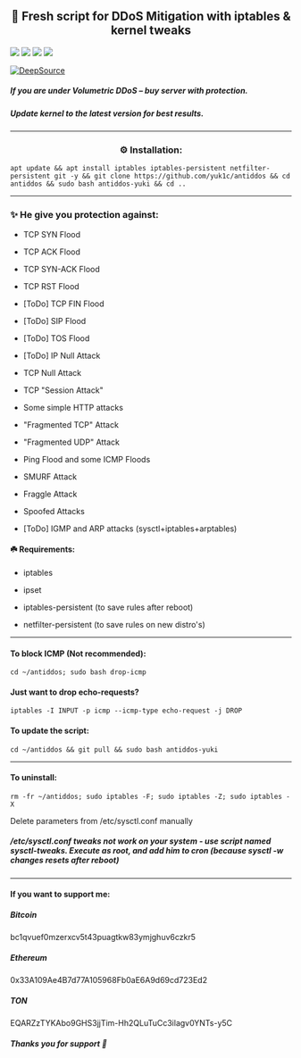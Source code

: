 <p align="center"> <h2 align="center">🍃 Fresh script for DDoS Mitigation with iptables & kernel tweaks</h2> </p> 


<a href="#"><img src="https://img.shields.io/github/forks/yuk1c/antiddos"/></a>
<a href="#"><img src="https://img.shields.io/github/license/yuk1c/antiddos"/></a>
<a href="#"><img src="https://img.shields.io/github/last-commit/yuk1c/antiddos"/></a>
<a href="#"><img src="https://img.shields.io/github/contributors/yuk1c/antiddos"/></a></p>
[![DeepSource](https://deepsource.io/gh/yuk1c/antiddos.svg/?label=active+issues&show_trend=true&token=tVgsBqvfV3KBAOkyv3rCEYiV)](https://deepsource.io/gh/yuk1c/antiddos/?ref=repository-badge)

##### If you are under Volumetric DDoS – buy server with protection.
##### Update kernel to the latest version for best results.

<hr>

<p align="center"> <h3 align="center">⚙️ Installation:</p></h3>

```
apt update && apt install iptables iptables-persistent netfilter-persistent git -y && git clone https://github.com/yuk1c/antiddos && cd antiddos && sudo bash antiddos-yuki && cd ..
```
<hr>

### ✨️ He give you protection against:

* TCP SYN Flood

* TCP ACK Flood

* TCP SYN-ACK Flood

* TCP RST Flood

* [ToDo] TCP FIN Flood

* [ToDo] SIP Flood

* [ToDo] TOS Flood

* [ToDo] IP Null Attack

* TCP Null Attack

* TCP "Session Attack"

* Some simple HTTP attacks

* "Fragmented TCP" Attack

* "Fragmented UDP" Attack

* Ping Flood and some ICMP Floods

* SMURF Attack

* Fraggle Attack

* Spoofed Attacks

* [ToDo] IGMP and ARP attacks (sysctl+iptables+arptables)


#### ☘️ Requirements:

* iptables

* ipset

* iptables-persistent (to save rules after reboot)

* netfilter-persistent (to save rules on new distro's)

<hr>

#### To block ICMP (Not recommended):
```
cd ~/antiddos; sudo bash drop-icmp
```

#### Just want to drop echo-requests?
```
iptables -I INPUT -p icmp --icmp-type echo-request -j DROP
```


#### To update the script:
```
cd ~/antiddos && git pull && sudo bash antiddos-yuki
```

<hr>

#### To uninstall:
```
rm -fr ~/antiddos; sudo iptables -F; sudo iptables -Z; sudo iptables -X
```
Delete parameters from /etc/sysctl.conf manually


##### /etc/sysctl.conf tweaks not work on your system - use script named sysctl-tweaks. Execute as root, and add him to cron (because sysctl -w changes resets after reboot)

<hr>

#### If you want to support me:

##### Bitcoin
bc1qvuef0mzerxcv5t43puagtkw83ymjghuv6czkr5

##### Ethereum
0x33A109Ae4B7d77A105968Fb0aE6A9d69cd723Ed2

##### TON
EQARZzTYKAbo9GHS3jjTim-Hh2QLuTuCc3ilagv0YNTs-y5C


##### Thanks you for support 💙
